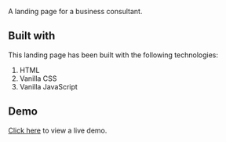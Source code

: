 A landing page for a business consultant.

## Built with

This landing page has been built with the following technologies:

1. HTML
2. Vanilla CSS
3. Vanilla JavaScript

## Demo

[Click here](https://deepug9787.com/portfolio/consultant/) to view a live demo.
